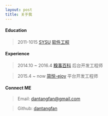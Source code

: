 ```yaml
---
layout: post
title: 关于我
---
```


#### Education
> 2011-1015 [SYSU](http://www.sysu.edu.cn/) [软件工程](http://ss.sysu.edu.cn/)

#### Experience
> 2014.10 ~ 2016.4 [糗事百科](http://www.qiushibaike.com) 后台开发工程师

> 2015.4 ~ now [简悦-ejoy](http://www.ejoy.com) 平台开发工程师

#### Connect ME
> Email: <dantangfan@gmail.com>

> Github: [dantangfan](https://github.com/dantangfan)
